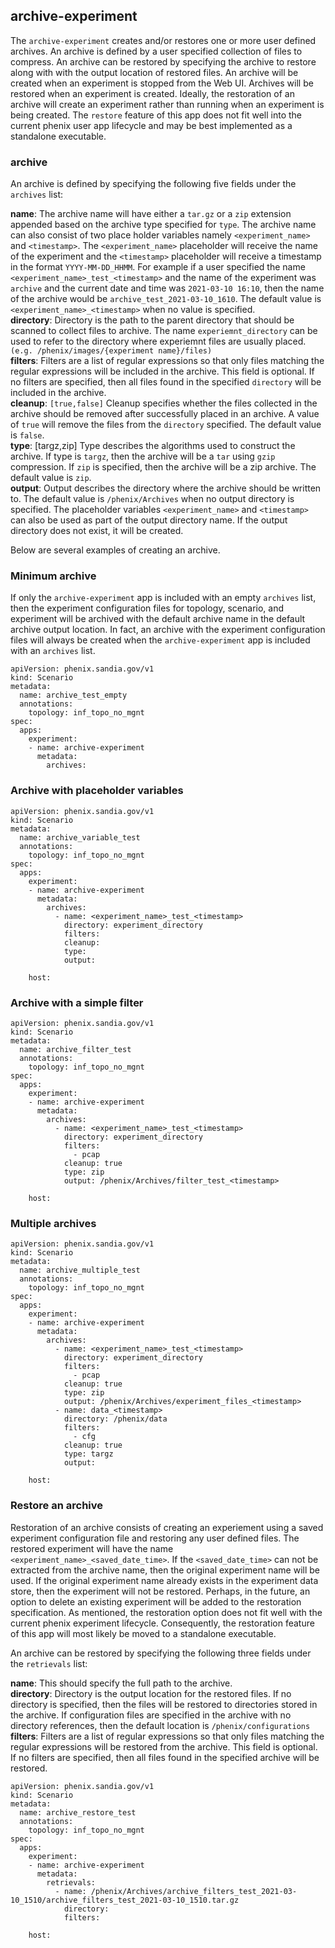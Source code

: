 ## archive-experiment

The `archive-experiment` creates and/or restores one or more user defined archives. An archive is defined by a user specified collection of files to compress.  An archive can be restored by specifying the archive to restore along with with the output location of restored files.  An archive will be created when an experiment is stopped from the Web UI.  Archives will be restored when an experiment is created.  Ideally, the restoration of an archive will create an experiment rather than running when an experiment is being created.  The `restore` feature of this app does not fit well into the current phenix user app lifecycle and may be best implemented as a standalone executable.  

### archive

An archive is defined by specifying the following five fields under the `archives` list:    

**name**: The archive name will have either a `tar.gz` or a `zip` extension appended based on the archive type specified for `type`.  The archive name can also consist of two place holder variables namely `<experiment_name>` and `<timestamp>`.  The `<experiment_name>` placeholder will receive the name of the experiment and the `<timestamp>` placeholder will receive a timestamp in the format `YYYY-MM-DD_HHMM`.  For example if a user specified the name `<experiment_name>_test_<timestamp>` and the name of the experiment was `archive` and the current date and time was `2021-03-10 16:10`, then the name of the archive would be `archive_test_2021-03-10_1610`.  The default value is `<experiment_name>_<timestamp>` when no value is specified.  
**directory**: Directory is the path to the parent directory that should be scanned to collect files to archive.  The name `experiemnt_directory` can be used to refer to the directory where experiemnt files are usually placed. `(e.g. /phenix/images/{experiment name}/files)`  
**filters**: Filters are a list of regular expressions so that only files matching the regular expressions will be included in the archive.  This field is optional.  If no filters are specified, then all files found in the specified `directory` will be included in the archive.  
**cleanup**: `[true,false]` Cleanup specifies whether the files collected in the archive should be removed after successfully placed in an archive.  A value of `true` will remove the files from the `directory` specified.  The default value is `false`.  
**type**: [targz,zip]  Type describes the algorithms used to construct the archive.  If type is `targz`, then the archive will be a `tar` using `gzip` compression.  If `zip` is specified, then the archive will be a zip archive.  The default value is `zip`.  
**output**: Output describes the directory where the archive should be written to.  The default value is `/phenix/Archives` when no output directory is specified.  The placeholder variables `<experiment_name>` and `<timestamp>` can also be used as part of the output directory name.  If the output directory does not exist, it will be created.  

Below are several examples of creating an archive.  

### Minimum archive

If only the `archive-experiment` app is included with an empty `archives` list, then the experiment configuration files for topology, scenario, and experiment will be archived with the default archive name in the default archive output location.  In fact, an archive with the experiment configuration files will always be created when the `archive-experiment` app is included with an `archives` list.  

```
apiVersion: phenix.sandia.gov/v1
kind: Scenario
metadata:
  name: archive_test_empty
  annotations:
    topology: inf_topo_no_mgnt
spec:
  apps:
    experiment:        
    - name: archive-experiment
      metadata:
        archives:

```

### Archive with placeholder variables

```
apiVersion: phenix.sandia.gov/v1
kind: Scenario
metadata:
  name: archive_variable_test
  annotations:
    topology: inf_topo_no_mgnt
spec:
  apps:
    experiment:        
    - name: archive-experiment
      metadata:
        archives:
          - name: <experiment_name>_test_<timestamp>
            directory: experiment_directory
            filters:
            cleanup:
            type:
            output:
          
    host:

```

### Archive with a simple filter

```
apiVersion: phenix.sandia.gov/v1
kind: Scenario
metadata:
  name: archive_filter_test
  annotations:
    topology: inf_topo_no_mgnt
spec:
  apps:
    experiment:        
    - name: archive-experiment
      metadata:
        archives:
          - name: <experiment_name>_test_<timestamp>
            directory: experiment_directory
            filters: 
              - pcap
            cleanup: true
            type: zip
            output: /phenix/Archives/filter_test_<timestamp>
          
    host:

```

### Multiple archives

```
apiVersion: phenix.sandia.gov/v1
kind: Scenario
metadata:
  name: archive_multiple_test
  annotations:
    topology: inf_topo_no_mgnt
spec:
  apps:
    experiment:        
    - name: archive-experiment
      metadata:
        archives:
          - name: <experiment_name>_test_<timestamp>
            directory: experiment_directory
            filters: 
              - pcap
            cleanup: true
            type: zip
            output: /phenix/Archives/experiment_files_<timestamp>            
          - name: data_<timestamp>
            directory: /phenix/data
            filters: 
              - cfg
            cleanup: true
            type: targz
            output: 
          
    host:

```

### Restore an archive

Restoration of an archive consists of creating an experiement using a saved experiment configuration file and restoring any user defined files.  The restored experiment will have the name `<experiment_name>_<saved_date_time>`.  If the `<saved_date_time>` can not be extracted from the archive name, then the original experiment name will be used.  If the original experiment name already exists in the experiment data store, then the experiment will not be restored.  Perhaps, in the future, an option to delete an existing experiment will be added to the restoration specification.  As mentioned, the restoration option does not fit well with the current phenix experiment lifecycle.  Consequently, the restoration feature of this app will most likely be moved to a standalone executable.  

An archive can be restored by specifying the following three fields under the `retrievals` list:  

**name**: This should specify the full path to the archive.  
**directory**: Directory is the output location for the restored files.  If no directory is specified, then the files will be restored to directories stored in the archive.  If configuration files are specified in the archive with no directory references, then the default location is `/phenix/configurations`  
**filters**: Filters are a list of regular expressions so that only files matching the regular expressions will be restored from the archive.  This field is optional.  If no filters are specified, then all files found in the specified archive will be restored.  


```
apiVersion: phenix.sandia.gov/v1
kind: Scenario
metadata:
  name: archive_restore_test
  annotations:
    topology: inf_topo_no_mgnt
spec:
  apps:
    experiment:        
    - name: archive-experiment
      metadata:
        retrievals:
          - name: /phenix/Archives/archive_filters_test_2021-03-10_1510/archive_filters_test_2021-03-10_1510.tar.gz
            directory: 
            filters:  
          
    host:

```



   
